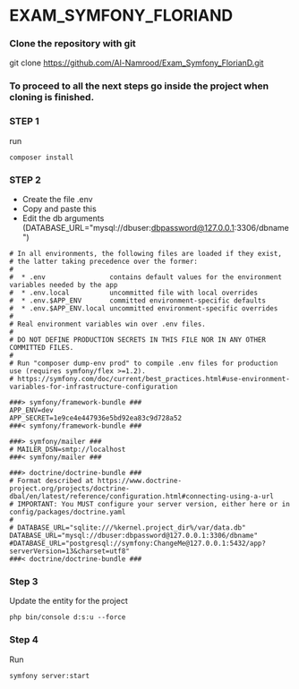 # EXAM_SYMFONY_FLORIAND

### Clone the repository with git
git clone https://github.com/Al-Namrood/Exam_Symfony_FlorianD.git

### To proceed to all the next steps go inside the project when cloning is finished.

### STEP 1
run
```
composer install
```

### STEP 2
* Create the file .env
* Copy and paste this
* Edit the db arguments (DATABASE_URL="mysql://dbuser:dbpassword@127.0.0.1:3306/dbname")

```
# In all environments, the following files are loaded if they exist,
# the latter taking precedence over the former:
#
#  * .env                contains default values for the environment variables needed by the app
#  * .env.local          uncommitted file with local overrides
#  * .env.$APP_ENV       committed environment-specific defaults
#  * .env.$APP_ENV.local uncommitted environment-specific overrides
#
# Real environment variables win over .env files.
#
# DO NOT DEFINE PRODUCTION SECRETS IN THIS FILE NOR IN ANY OTHER COMMITTED FILES.
#
# Run "composer dump-env prod" to compile .env files for production use (requires symfony/flex >=1.2).
# https://symfony.com/doc/current/best_practices.html#use-environment-variables-for-infrastructure-configuration

###> symfony/framework-bundle ###
APP_ENV=dev
APP_SECRET=1e9ce4e447936e5bd92ea83c9d728a52
###< symfony/framework-bundle ###

###> symfony/mailer ###
# MAILER_DSN=smtp://localhost
###< symfony/mailer ###

###> doctrine/doctrine-bundle ###
# Format described at https://www.doctrine-project.org/projects/doctrine-dbal/en/latest/reference/configuration.html#connecting-using-a-url
# IMPORTANT: You MUST configure your server version, either here or in config/packages/doctrine.yaml
#
# DATABASE_URL="sqlite:///%kernel.project_dir%/var/data.db"
DATABASE_URL="mysql://dbuser:dbpassword@127.0.0.1:3306/dbname"
#DATABASE_URL="postgresql://symfony:ChangeMe@127.0.0.1:5432/app?serverVersion=13&charset=utf8"
###< doctrine/doctrine-bundle ###

```

### Step 3

Update the entity for the project
```
php bin/console d:s:u --force

```

### Step 4

Run

```
symfony server:start
```